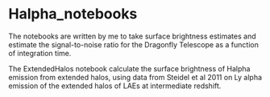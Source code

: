# Halpha_notebooks

The notebooks are written by me to take surface brightness estimates and estimate the signal-to-noise ratio for the Dragonfly Telescope as a function of integration time.

The ExtendedHalos notebook calculate the surface brightness of Halpha emission from extended halos, using data from Steidel et al 2011 on Ly alpha emission of the extended halos of LAEs at intermediate redshift.

